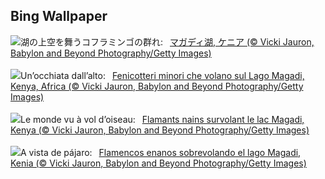 ## Bing Wallpaper
![](https://www.bing.com/th?id=OHR.MagadiFlamingos_JA-JP3870887285_UHD.jpg&w=1000)湖の上空を舞うコフラミンゴの群れ:&nbsp;&ensp;[マガディ湖, ケニア (© Vicki Jauron, Babylon and Beyond Photography/Getty Images)](https://www.bing.com/th?id=OHR.MagadiFlamingos_JA-JP3870887285_UHD.jpg)
<br><br/>
![](https://www.bing.com/th?id=OHR.MagadiFlamingos_IT-IT3571024430_UHD.jpg&w=1000)Un’occhiata dall’alto:&nbsp;&ensp;[Fenicotteri minori che volano sul Lago Magadi, Kenya, Africa (© Vicki Jauron, Babylon and Beyond Photography/Getty Images)](https://www.bing.com/th?id=OHR.MagadiFlamingos_IT-IT3571024430_UHD.jpg)
<br><br/>
![](https://www.bing.com/th?id=OHR.MagadiFlamingos_FR-FR1596921851_UHD.jpg&w=1000)Le monde vu à vol d’oiseau:&nbsp;&ensp;[Flamants nains survolant le lac Magadi, Kenya (© Vicki Jauron, Babylon and Beyond Photography/Getty Images)](https://www.bing.com/th?id=OHR.MagadiFlamingos_FR-FR1596921851_UHD.jpg)
<br><br/>
![](https://www.bing.com/th?id=OHR.MagadiFlamingos_ES-ES7116146101_UHD.jpg&w=1000)A vista de pájaro:&nbsp;&ensp;[Flamencos enanos sobrevolando el lago Magadi, Kenia (© Vicki Jauron, Babylon and Beyond Photography/Getty Images)](https://www.bing.com/th?id=OHR.MagadiFlamingos_ES-ES7116146101_UHD.jpg)
<br><br/>
